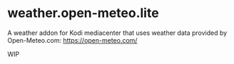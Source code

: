 # weather.open-meteo.lite

A weather addon for Kodi mediacenter that uses weather data provided
by Open-Meteo.com: https://open-meteo.com/

WIP
